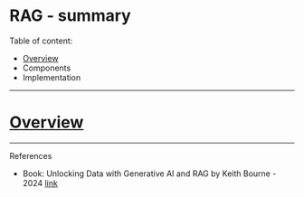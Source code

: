 # RAG - summary

 <a name = 'up'>Table of content:</a>
- [Overview](#overview)
- Components
- Implementation

---

# <a name = 'overview'>[Overview](#up)</a>






---
References
- Book: Unlocking Data with Generative AI and RAG by Keith Bourne - 2024 [link](https://github.com/PacktPublishing/Unlocking-Data-with-Generative-AI-and-RAG)
